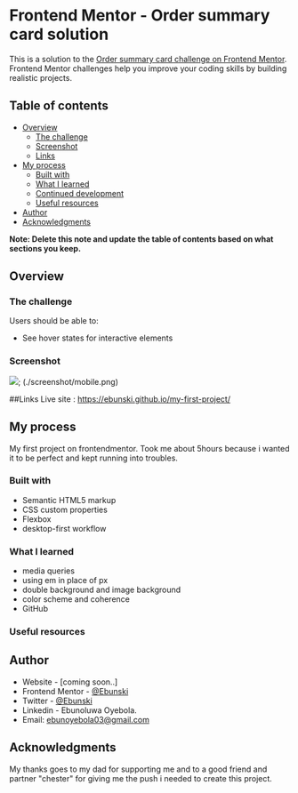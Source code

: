 # Frontend Mentor - Order summary card solution

This is a solution to the [Order summary card challenge on Frontend Mentor](https://www.frontendmentor.io/challenges/order-summary-component-QlPmajDUj). Frontend Mentor challenges help you improve your coding skills by building realistic projects. 

## Table of contents

- [Overview](#overview)
  - [The challenge](#the-challenge)
  - [Screenshot](#screenshot)
  - [Links](#links)
- [My process](#my-process)
  - [Built with](#built-with)
  - [What I learned](#what-i-learned)
  - [Continued development](#continued-development)
  - [Useful resources](#useful-resources)
- [Author](#author)
- [Acknowledgments](#acknowledgments)

**Note: Delete this note and update the table of contents based on what sections you keep.**

## Overview

### The challenge

Users should be able to:

- See hover states for interactive elements

### Screenshot

![](./screenshot/desktop.png); 
(./screenshot/mobile.png)

##Links
Live site : https://ebunski.github.io/my-first-project/

## My process
My first project on frontendmentor. Took me about 5hours because i wanted it to be perfect and kept running into troubles.
### Built with

- Semantic HTML5 markup
- CSS custom properties
- Flexbox
- desktop-first workflow

### What I learned


- media queries
- using em in place of px
- double background and image background
- color scheme and coherence
- GitHub


### Useful resources


## Author

- Website - [coming soon..]
- Frontend Mentor - [@Ebunski](https://www.frontendmentor.io/profile/Ebunski)
- Twitter - [@Ebunski](https://www.twitter.com/Ebunski)
- Linkedin - Ebunoluwa Oyebola.
- Email: ebunoyebola03@gmail.com

## Acknowledgments
My thanks goes to my dad for supporting me and to a good friend and partner "chester" for giving me the push i needed to create this project.

